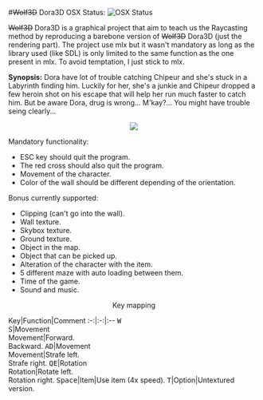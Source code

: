 #~~Wolf3D~~ Dora3D
OSX Status: ![OSX Status](https://travis-ci.com/m600x/wolf3d.svg?token=NqkvpdueTsHVQsHR9xAp)

~~Wolf3D~~ Dora3D is a graphical project that aim to teach us the Raycasting method by reproducing a barebone version of ~~Wolf3D~~ Dora3D (just the rendering part). The project use mlx but it wasn't mandatory as long as the library used (like SDL) is only limited to the same function as the one present in mlx. To avoid temptation, I just stick to mlx.

**Synopsis:** Dora have lot of trouble catching Chipeur and she's stuck in a Labyrinth finding him. Luckily for her, she's a junkie and Chipeur dropped a few heroin shot on his escape that will help her run much faster to catch him.
But be aware Dora, drug is wrong... M'kay?... You might have trouble seing clearly...

<p align="center"><img src=http://reho.st/self/1b402d0710f99beb67008432fb3419f9b58c861a.png></p>

Mandatory functionality:
 - ESC key should quit the program.
 - The red cross should also quit the program.
 - Movement of the character.
 - Color of the wall should be different depending of the orientation.

Bonus currently supported:
 - Clipping (can't go into the wall).
 - Wall texture.
 - Skybox texture.
 - Ground texture.
 - Object in the map.
 - Object that can be picked up.
 - Alteration of the character with the item.
 - 5 different maze with auto loading between them.
 - Time of the game.
 - Sound and music.

<p align="center">Key mapping</p>
Key|Function|Comment
:-:|:-:|:--
<kbd>W</kbd><br><kbd>S</kbd>|Movement<br>Movement|Forward.<br>Backward.
<kbd>A</kbd><kbd>D</kbd>|Movement<br>Movement|Strafe left.<br>Strafe right.
<kbd>Q</kbd><kbd>E</kbd>|Rotation<br>Rotation|Rotate left.<br>Rotation right.
<kbd>Space</kbd>|Item|Use item (4x speed).
<kbd>T</kbd>|Option|Untextured version.
